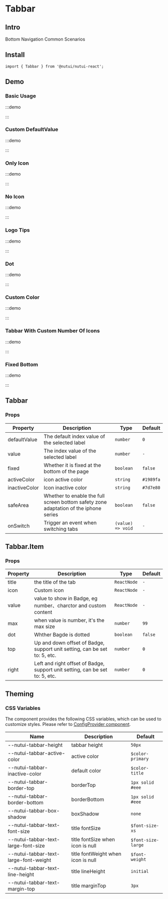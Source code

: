 # Tabbar

## Intro

Bottom Navigation Common Scenarios

## Install

```tsx
import { Tabbar } from '@nutui/nutui-react';
```

## Demo

### Basic Usage

:::demo

<CodeBlock src='h5/demo1.tsx'></CodeBlock>

:::

### Custom DefaultValue

:::demo

<CodeBlock src='h5/demo2.tsx'></CodeBlock>

:::

### Only Icon

:::demo

<CodeBlock src='h5/demo3.tsx'></CodeBlock>

:::

### No Icon

:::demo

<CodeBlock src='h5/demo4.tsx'></CodeBlock>

:::

### Logo Tips

:::demo

<CodeBlock src='h5/demo5.tsx'></CodeBlock>

:::

### Dot

:::demo

<CodeBlock src='h5/demo6.tsx'></CodeBlock>

:::

### Custom Color

:::demo

<CodeBlock src='h5/demo7.tsx'></CodeBlock>

:::

### Tabbar With Custom Number Of Icons

:::demo

<CodeBlock src='h5/demo8.tsx'></CodeBlock>

:::

### Fixed Bottom

:::demo

<CodeBlock src='h5/demo9.tsx'></CodeBlock>

:::

## Tabbar

### Props

| Property | Description | Type | Default |
| --- | --- | --- | --- |
| defaultValue | The default index value of the selected label | `number` | `0` |
| value | The index value of the selected label | `number` | `-` |
| fixed | Whether it is fixed at the bottom of the page | `boolean` | `false` |
| activeColor | icon active color | `string` | `#1989fa` |
| inactiveColor | Icon inactive color | `string` | `#7d7e80` |
| safeArea | Whether to enable the full screen bottom safety zone adaptation of the iphone series | `boolean` | `false` |
| onSwitch | Trigger an event when switching tabs | `(value) => void` | `-` |

## Tabbar.Item

### Props

| Property | Description | Type | Default |
| --- | --- | --- | --- |
| title | the title of the tab | `ReactNode` | `-` |
| icon | Custom icon | `ReactNode` | `-` |
| value | value to show in Badge, eg number、charctor and custom content | `ReactNode` | `-` |
| max | when value is number, it's the max size | `number` | `99` |
| dot | Whther Bagde is dotted | `boolean` | `false` |
| top | Up and down offset of Badge, support unit setting, can be set to: 5, etc. | `number` | `0` |
| right | Left and right offset of Badge, support unit setting, can be set to: 5, etc. | `number` | `0` |

## Theming

### CSS Variables

The component provides the following CSS variables, which can be used to customize styles. Please refer to [ConfigProvider component](#/en-US/component/configprovider).

| Name | Description | Default |
| --- | --- | --- |
| \--nutui-tabbar-height | tabbar height | `50px` |
| \--nutui-tabbar-active-color | active color | `$color-primary` |
| \--nutui-tabbar-inactive-color | default color | `$color-title` |
| \--nutui-tabbar-border-top | borderTop | `1px solid #eee` |
| \--nutui-tabbar-border-bottom | borderBottom | `1px solid #eee` |
| \--nutui-tabbar-box-shadow | boxShadow | `none` |
| \--nutui-tabbar-text-font-size | title fontSize | `$font-size-xs` |
| \--nutui-tabbar-text-large-font-size | title fontSize when icon is null | `$font-size-large` |
| \--nutui-tabbar-text-large-font-weight | title fontWeight when icon is null | `$font-weight` |
| \--nutui-tabbar-text-line-height | title lineHeight | `initial` |
| \--nutui-tabbar-text-margin-top | title marginTop | `3px` |